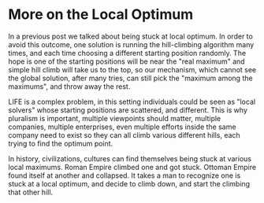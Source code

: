 # More on the Local Optimum

In a previous post we talked about being stuck at local optimum. In order to avoid this outcome, one solution is running the hill-climbing algorithm many times, and each time choosing a different starting position randomly. The hope is one of the starting positions will be near the "real maximum" and simple hill climb will take us to the top, so our mechanism, which cannot see the global solution, after many tries, can still pick the "maximum among the maximums", and throw away the rest.

LIFE is a complex problem, in this setting individuals could be seen as "local solvers" whose starting positions are scattered, and different. This is why pluralism is important, multiple viewpoints should matter, multiple companies, multiple enterprises, even multiple efforts inside the same company need to exist so they can all climb various different hills, each trying to find the optimum point.

In history, civilizations, cultures can find themselves being stuck at various local maximums. Roman Empire climbed one and got stuck. Ottoman Empire found itself at another and collapsed. It takes a man to recognize one is stuck at a local optimum, and decide to climb down, and start the climbing that other hill.














